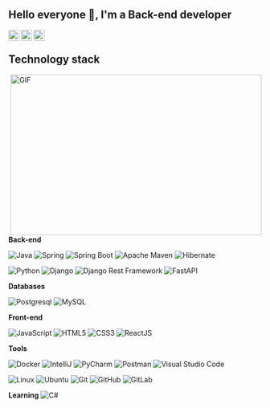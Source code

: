 ## Hello everyone 👋, I'm a Back-end developer

<a href="mailto:oiansheks@gmail.com">
	  <img align="left" alt="Gmail" width="22px" src="https://upload.wikimedia.org/wikipedia/commons/7/7e/Gmail_icon_%282020%29.svg">
</a>
<a href="https://t.me/oianshek">
  <img align="left" alt="Telegram" width="22px" src="https://camo.githubusercontent.com/5c1975da7d9ab735ceb71c57b6c7e48ff3e08ca4/68747470733a2f2f6564656e742e6769746875622e696f2f537570657254696e7949636f6e732f696d616765732f7376672f74656c656772616d2e737667">
</a>
<a href="https://www.linkedin.com/in/oianshek/">
  <img align="left" alt="LinkedIN" width="22px" src="https://raw.githubusercontent.com/peterthehan/peterthehan/master/assets/linkedin.svg" />
</a>

</br>

## Technology stack

<img align="right" alt="GIF" src="https://media0.giphy.com/media/QNFhOolVeCzPQ2Mx85/giphy.gif" width="500" height="320" />

**Back-end**

![Java](https://img.shields.io/badge/-Java-black?style=flat-square&logo=Java&labelColor=red)
![Spring](https://img.shields.io/badge/-Spring-green?style=flat-square&logo=Spring&labelColor=white)
![Spring Boot](https://img.shields.io/badge/-Spring%20Boot-lightgreen?style=flat-square&logo=SpringBoot&labelColor=lightgrey&logoColor=lightgreen)
![Apache Maven](https://img.shields.io/badge/-Apache%20Maven-orange?style=flat-square&logo=ApacheMaven&labelColor=white&logoColor=red)
![Hibernate](https://img.shields.io/badge/-Hibernate-A3863D?style=flat-square&logo=Hibernate&labelColor=grey)

![Python](https://img.shields.io/badge/-Python-yellow?style=flat-square&logo=Python&labelColor=blue&logoColor=black)
![Django](https://img.shields.io/badge/-Django-0aad48?style=flat-square&logo=Django)
![Django Rest Framework](https://img.shields.io/badge/DRF-red?style=flat-square&logo=Django)
![FastAPI](https://img.shields.io/badge/-FastAPI-%2300C7B7?style=flat-square&logo=FastAPI)

**Databases**

![Postgresql](https://img.shields.io/badge/-Postgresql-%232c3e50?style=flat-square&logo=Postgresql)
![MySQL](https://img.shields.io/badge/-MySQL-FCA121?style=flat-square&logo=Mysql&labelColor=white)


**Front-end**

![JavaScript](https://img.shields.io/badge/-JavaScript-%23F7DF1C?style=flat-square&logo=javascript&logoColor=000000&labelColor=%23F7DF1C&color=%23FFCE5A)
![HTML5](https://img.shields.io/badge/-HTML5-%23E44D27?style=flat-square&logo=html5&logoColor=ffffff)
![CSS3](https://img.shields.io/badge/-CSS3-%231572B6?style=flat-square&logo=css3)
![ReactJS](https://img.shields.io/badge/-ReactJs-61DAFB?logo=react)

**Tools**

![Docker](https://img.shields.io/badge/-Docker-46a2f1?style=flat-square&logo=docker&logoColor=white)
![IntelliJ](https://img.shields.io/badge/-IntelliJ%20IDEA-ffce5a?style=flat-square&logo=jetbrains)
![PyCharm](https://img.shields.io/badge/-PyCharm-green?style=flat-square&logo=jetbrains)
![Postman](https://img.shields.io/badge/-Postman-orange?style=flat-square&logo=Postman&labelColor=white)
![Visual Studio Code](https://badgen.net/badge/icon/visualstudio?icon=visualstudio&label)

![Linux](https://img.shields.io/badge/Linux-black?style=flat-square&logo=linux)
![Ubuntu](https://img.shields.io/badge/Ubuntu-E95420?style=for-the-badge&logo=ubuntu&logoColor=white)
![Git](https://img.shields.io/badge/-Git-black?style=flat-square&logo=git)
![GitHub](https://img.shields.io/badge/-GitHub-181717?style=flat-square&logo=github)
![GitLab](https://img.shields.io/badge/-GitLab-FCA121?style=flat-square&logo=gitlab)

**Learning**
![С#](https://img.shields.io/badge/-%D0%A1Sharp-1d72b1?style=flat-square&logo=csharp)


